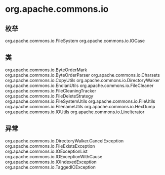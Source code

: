 # org.apache.commons.io

## 枚举

org.apache.commons.io.FileSystem
org.apache.commons.io.IOCase

## 类

org.apache.commons.io.ByteOrderMark
org.apache.commons.io.ByteOrderParser
org.apache.commons.io.Charsets
org.apache.commons.io.CopyUtils
org.apache.commons.io.DirectoryWalker<T>
org.apache.commons.io.EndianUtils
org.apache.commons.io.FileCleaner
org.apache.commons.io.FileCleaningTracker
org.apache.commons.io.FileDeleteStrategy
org.apache.commons.io.FileSystemUtils
org.apache.commons.io.FileUtils
org.apache.commons.io.FilenameUtils
org.apache.commons.io.HexDump
org.apache.commons.io.IOUtils
org.apache.commons.io.LineIterator

## 异常

org.apache.commons.io.DirectoryWalker.CancelException
org.apache.commons.io.FileExistsException
org.apache.commons.io.IOExceptionList
org.apache.commons.io.IOExceptionWithCause
org.apache.commons.io.IOIndexedException
org.apache.commons.io.TaggedIOException




